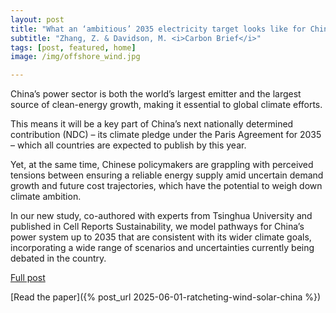 ```yaml
---
layout: post
title: "What an ‘ambitious’ 2035 electricity target looks like for China"
subtitle: "Zhang, Z. & Davidson, M. <i>Carbon Brief</i>"
tags: [post, featured, home]
image: /img/offshore_wind.jpg

---
```


China’s power sector is both the world’s largest emitter and the largest source of clean-energy growth, making it essential to global climate efforts.

This means it will be a key part of China’s next nationally determined contribution (NDC) – its climate pledge under the Paris Agreement for 2035 – which all countries are expected to publish by this year.

Yet, at the same time, Chinese policymakers are grappling with perceived tensions between ensuring a reliable energy supply amid uncertain demand growth and future cost trajectories, which have the potential to weigh down climate ambition.

In our new study, co-authored with experts from Tsinghua University and published in Cell Reports Sustainability, we model pathways for China’s power system up to 2035 that are consistent with its wider climate goals, incorporating a wide range of scenarios and uncertainties currently being debated in the country.

[Full post](https://www.carbonbrief.org/guest-post-what-an-ambitious-2035-electricity-target-looks-like-for-china/)

[Read the paper]({% post_url 2025-06-01-ratcheting-wind-solar-china %})



